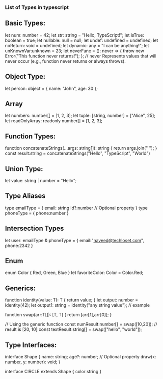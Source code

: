 ### List of Types in typescript
## Basic Types:
let num: number = 42;
let str: string = "Hello, TypeScript!";
let isTrue: boolean = true;
let nullable: null = null;
let undef: undefined = undefined;
let noReturn: void = undefined;
let dynamic: any = "I can be anything!";
let unKnownVar:unknown = 23;
let neverFunc = (): never => {
  throw new Error("This function never returns!");
};
// never Represents values that will never occur (e.g., function never returns or always throws).

## Object Type:
let person: object = { name: "John", age: 30 };

## Array

let numbers: number[] = [1, 2, 3];
let tuple: [string, number] = ["Alice", 25];
let readOnlyArray: readonly number[] = [1, 2, 3];


## Function Types:
function concatenateStrings(...args: string[]): string {
    return args.join(" ");
  }
  const result:string = concatenateStrings("Hello", "TypeScript", "World")

##  Union Type:
let value: string | number = "Hello";

## Type Aliases
type emailType = {
    email: string
    id?:number // Optional property
}
type phoneType = {
    phone:number
}

## Intersection Types
let user: emailType & phoneType = {
    email:"naveed@techloset.com",
    phone:2342
}

## Enum
enum Color { Red, Green, Blue }
let favoriteColor: Color = Color.Red;



##  Generics:
function identity<T>(value: T): T {
    return value;
  }
let output: number = identity(42);
let output1: string = identity("any string value");
// example

function swap<T>(arr:T[]): [T, T] {
    return [arr[1],arr[0]];
  }
  
  // Using the generic function
  const numResult:number[] = swap([10,20]); // result is [20, 10]
  const textResult:string[] = swap(["hello", "world"]);

 ## Type Interfaces:
interface Shape {
    name: string;
    age?: number; // Optional property
    draw(x: number, y: number): void;
  }

interface CIRCLE extends Shape {
    color:string
}
